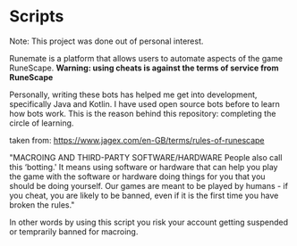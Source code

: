 # Scripts

Note:
This project was done out of personal interest.

Runemate is a platform that allows users to automate aspects of the game RuneScape.
**Warning: using cheats is against the terms of service from RuneScape**

Personally, writing these bots has helped me get into development, specifically Java and Kotlin. I have used open source bots before to learn how bots work. This is the reason behind this repository: completing the circle of learning.

taken from: https://www.jagex.com/en-GB/terms/rules-of-runescape

"MACROING AND THIRD-PARTY SOFTWARE/HARDWARE
People also call this ‘botting.' It means using software or hardware that can help you play the game with the software or hardware doing things for you that you should be doing yourself. Our games are meant to be played by humans - if you cheat, you are likely to be banned, even if it is the first time you have broken the rules."

In other words by using this script you risk your account getting suspended or temprarily banned for macroing.
